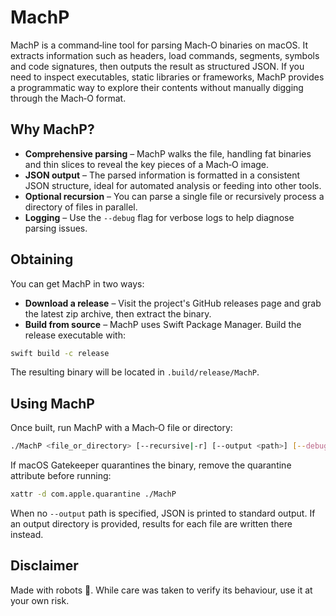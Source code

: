 # MachP

MachP is a command‑line tool for parsing Mach‑O binaries on macOS. It extracts information such as headers, load commands, segments, symbols and code signatures, then outputs the result as structured JSON. If you need to inspect executables, static libraries or frameworks, MachP provides a programmatic way to explore their contents without manually digging through the Mach‑O format.

## Why MachP?
- **Comprehensive parsing** – MachP walks the file, handling fat binaries and thin slices to reveal the key pieces of a Mach‑O image.
- **JSON output** – The parsed information is formatted in a consistent JSON structure, ideal for automated analysis or feeding into other tools.
- **Optional recursion** – You can parse a single file or recursively process a directory of files in parallel.
- **Logging** – Use the `--debug` flag for verbose logs to help diagnose parsing issues.

## Obtaining
You can get MachP in two ways:

- **Download a release** – Visit the project's GitHub releases page and grab the latest zip archive, then extract the binary.
- **Build from source** – MachP uses Swift Package Manager. Build the release executable with:

```bash
swift build -c release
```

The resulting binary will be located in `.build/release/MachP`.

## Using MachP
Once built, run MachP with a Mach‑O file or directory:

```bash
./MachP <file_or_directory> [--recursive|-r] [--output <path>] [--debug]
```

If macOS Gatekeeper quarantines the binary, remove the quarantine attribute before running:

```bash
xattr -d com.apple.quarantine ./MachP
```

When no `--output` path is specified, JSON is printed to standard output. If an output directory is provided, results for each file are written there instead.

## Disclaimer
Made with robots 🤖. While care was taken to verify its behaviour, use it at your own risk.

